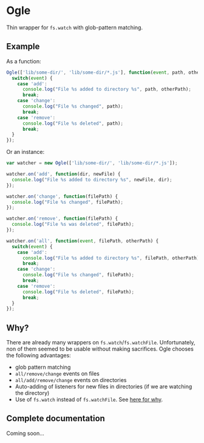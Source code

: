 # Ogle

Thin wrapper for `fs.watch` with glob-pattern matching.

## Example

As a function:

```js
Ogle(['lib/some-dir/', 'lib/some-dir/*.js'], function(event, path, otherPath) {
  switch(event) {
    case 'add':
      console.log("File %s added to directory %s", path, otherPath);
      break;
    case 'change':
      console.log("File %s changed", path);
      break;
    case 'remove':
      console.log("File %s deleted", path);
      break;
  }
});
```

Or an instance: 

```js
var watcher = new Ogle(['lib/some-dir/', 'lib/some-dir/*.js']);

watcher.on('add', function(dir, newFile) {
  console.log("File %s added to directory %s", newFile, dir);
});

watcher.on('change', function(filePath) {
  console.log("File %s changed", filePath);
});

watcher.on('remove', function(filePath) {
  console.log("File %s was deleted", filePath);
});

watcher.on('all', function(event, filePath, otherPath) {
  switch(event) {
    case 'add':
      console.log("File %s added to directory %s", filePath, otherPath);
      break;
    case 'change':
      console.log("File %s changed", filePath);
      break;
    case 'remove':
      console.log("File %s deleted", filePath);
      break;
  }
});
```

## Why?

There are already many wrappers on `fs.watch`/`fs.watchFile`. Unfortunately, non
of them seemed to be usable without making sacrifices. Ogle chooses the
following advantages:

- glob pattern matching
- `all/remove/change` events on files
- `all/add/remove/change` events on directories
- Auto-adding of listeners for new files in directories (if we are watching the
  directory)
- Use of `fs.watch` instead of `fs.watchFile`. See [here for
  why](http://tech.nitoyon.com/en/blog/2013/10/10/grunt-watch-slow/).

## Complete documentation

Coming soon...
